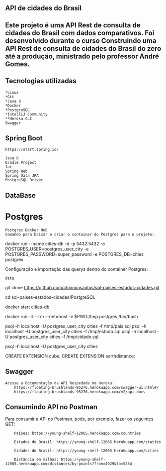 ## API de cidades do Brasil

## Este projeto é uma API Rest de consulta de cidades do Brasil com dados comparativos. Foi desenvolvido durante o curso Construindo uma API Rest de consulta de cidades do Brasil do zero até a produção, ministrado pelo professor André Gomes.

## Tecnologias utilizadas

    *Linux
    *Git
    *Java 8
    *Docker
    *PostgreSQL
    *IntelliJ Community
    **Heroku CLI
    Swagger

## Spring Boot

    https://start.spring.io/

    Java 8
    Gradle Project
    Jar
    Spring Web
    Spring Data JPA
    PostgreSQL Driver

## DataBase
# Postgres

    Postgres Docker Hub
    Comando para baixar e criar o container do Postgres para o projeto:

docker run --name cities-db -d -p 5432:5432 -e POSTGRES_USER=postgres_user_city -e POSTGRES_PASSWORD=super_password -e POSTGRES_DB=cities postgres

Configuração e importação das querys dentro do container Postgres:

    data

git clone https://github.com/chinnonsantos/sql-paises-estados-cidades.git

cd sql-paises-estados-cidades/PostgreSQL

docker start cities-db

docker run -it --rm --net=host -v $PWD:/tmp postgres /bin/bash

psql -h localhost -U postgres_user_city cities -f /tmp/pais.sql
psql -h localhost -U postgres_user_city cities -f /tmp/estado.sql
psql -h localhost -U postgres_user_city cities -f /tmp/cidade.sql

psql -h localhost -U postgres_user_city cities

CREATE EXTENSION cube; 
CREATE EXTENSION earthdistance;

## Swagger

    Acesse a Documentação da API hospedada no Heroku:
        https://floating-brushlands-95276.herokuapp.com/swagger-ui.html#/
        https://floating-brushlands-95276.herokuapp.com/v2/api-docs

## Consumindo API no Postman

 Para consumir a API no Postman, pode, por exemplo, fazer os seguintes GET:
 
        Países: https://young-shelf-12065.herokuapp.com/countries
        
        Estados do Brasil: https://young-shelf-12065.herokuapp.com/staties
        
        Cidades do Brasil: https://young-shelf-12065.herokuapp.com/cities
        
        Distância em milhas: https://young-shelf-12065.herokuapp.com/distances/by-points?from=4929&to=5254

